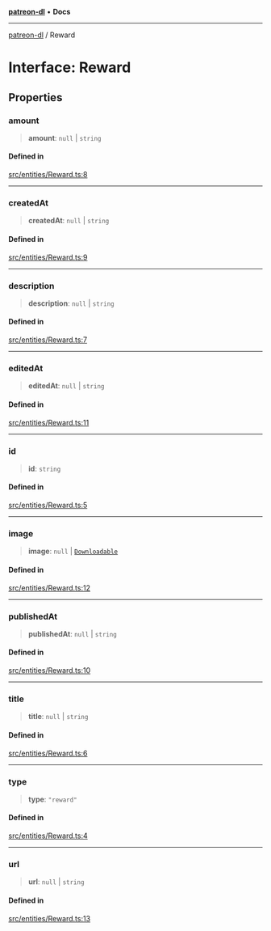 [**patreon-dl**](../README.md) • **Docs**

***

[patreon-dl](../README.md) / Reward

# Interface: Reward

## Properties

### amount

> **amount**: `null` \| `string`

#### Defined in

[src/entities/Reward.ts:8](https://github.com/patrickkfkan/patreon-dl/blob/29c94231b23a7a4c79dabb0a793bbd02deb02932/src/entities/Reward.ts#L8)

***

### createdAt

> **createdAt**: `null` \| `string`

#### Defined in

[src/entities/Reward.ts:9](https://github.com/patrickkfkan/patreon-dl/blob/29c94231b23a7a4c79dabb0a793bbd02deb02932/src/entities/Reward.ts#L9)

***

### description

> **description**: `null` \| `string`

#### Defined in

[src/entities/Reward.ts:7](https://github.com/patrickkfkan/patreon-dl/blob/29c94231b23a7a4c79dabb0a793bbd02deb02932/src/entities/Reward.ts#L7)

***

### editedAt

> **editedAt**: `null` \| `string`

#### Defined in

[src/entities/Reward.ts:11](https://github.com/patrickkfkan/patreon-dl/blob/29c94231b23a7a4c79dabb0a793bbd02deb02932/src/entities/Reward.ts#L11)

***

### id

> **id**: `string`

#### Defined in

[src/entities/Reward.ts:5](https://github.com/patrickkfkan/patreon-dl/blob/29c94231b23a7a4c79dabb0a793bbd02deb02932/src/entities/Reward.ts#L5)

***

### image

> **image**: `null` \| [`Downloadable`](../type-aliases/Downloadable.md)

#### Defined in

[src/entities/Reward.ts:12](https://github.com/patrickkfkan/patreon-dl/blob/29c94231b23a7a4c79dabb0a793bbd02deb02932/src/entities/Reward.ts#L12)

***

### publishedAt

> **publishedAt**: `null` \| `string`

#### Defined in

[src/entities/Reward.ts:10](https://github.com/patrickkfkan/patreon-dl/blob/29c94231b23a7a4c79dabb0a793bbd02deb02932/src/entities/Reward.ts#L10)

***

### title

> **title**: `null` \| `string`

#### Defined in

[src/entities/Reward.ts:6](https://github.com/patrickkfkan/patreon-dl/blob/29c94231b23a7a4c79dabb0a793bbd02deb02932/src/entities/Reward.ts#L6)

***

### type

> **type**: `"reward"`

#### Defined in

[src/entities/Reward.ts:4](https://github.com/patrickkfkan/patreon-dl/blob/29c94231b23a7a4c79dabb0a793bbd02deb02932/src/entities/Reward.ts#L4)

***

### url

> **url**: `null` \| `string`

#### Defined in

[src/entities/Reward.ts:13](https://github.com/patrickkfkan/patreon-dl/blob/29c94231b23a7a4c79dabb0a793bbd02deb02932/src/entities/Reward.ts#L13)
